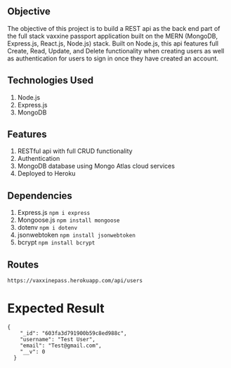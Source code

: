 ## Objective
The objective of this project is to build a REST api as the back end part of the full stack vaxxine passport application built on the MERN (MongoDB, Express.js, React.js, Node.js) stack. Built on Node.js, this api features full Create, Read, Update, and Delete functionality when creating users as well as authentication for 
users to sign in once they have created an account.

## Technologies Used
1. Node.js
2. Express.js
3. MongoDB

## Features
1. RESTful api with full CRUD functionality
2. Authentication
3. MongoDB database using Mongo Atlas cloud services
4. Deployed to Heroku


## Dependencies
1. Express.js
```npm i express```
2. Mongoose.js
```npm install mongoose```
3. dotenv
```npm i dotenv```
4. jsonwebtoken
```npm install jsonwebtoken```
5. bcrypt
```npm install bcrypt```

## Routes
```https://vaxxinepass.herokuapp.com/api/users```

# Expected Result 
```
{
    "_id": "603fa3d791900b59c8ed988c",
    "username": "Test User",
    "email": "Test@gmail.com",
    "__v": 0
  }
```
